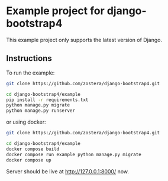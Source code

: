 # Example project for django-bootstrap4

This example project only supports the latest version of Django.

## Instructions

To run the example:

```bash
git clone https://github.com/zostera/django-bootstrap4.git

cd django-bootstrap4/example
pip install -r requirements.txt
python manage.py migrate
python manage.py runserver
```
or using docker:
```bash
git clone https://github.com/zostera/django-bootstrap4.git

cd django-bootstrap4/example
docker compose build
docker compose run example python manage.py migrate
docker compose up
```

Server should be live at http://127.0.0.1:8000/ now.
